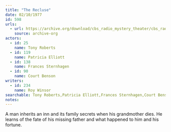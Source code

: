 ```yaml
---
title: "The Recluse"
date: 02/10/1977
id: 598
urls: 
  - url: https://archive.org/download/cbs_radio_mystery_theater/cbs_radio_mystery_theater-0551-0600.zip/cbs_radio_mystery_theater-0551-0600%2Fcbsrmt_0598_the_recluse.mp3
    source: archive-org
actors:  
  - id: 25
    name: Tony Roberts  
  - id: 119
    name: Patricia Elliott  
  - id: 138
    name: Frances Sternhagen  
  - id: 90
    name: Court Benson
writers:  
  - id: 234
    name: Roy Winsor
searchable: Tony Roberts,Patricia Elliott,Frances Sternhagen,Court Benson Roy Winsor
notes:  
---
```

A man inherits an inn and its family secrets when his grandmother dies. He learns of the fate of his missing father and what happened to him and his fortune.